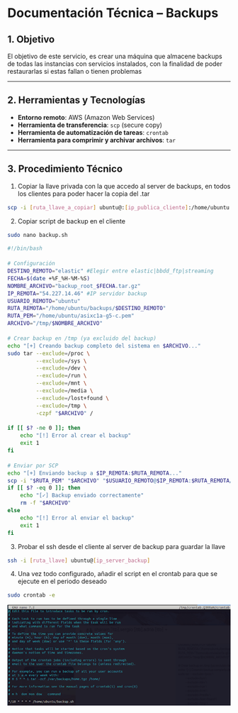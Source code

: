 # Documentación Técnica – Backups

## 1. Objetivo

El objetivo de este servicio, es crear una máquina que almacene backups de todas las instancias con servicios instalados, con la finalidad de poder restaurarlas si estas fallan o tienen problemas

---

## 2. Herramientas y Tecnologías

- **Entorno remoto**: AWS (Amazon Web Services)
- **Herramienta de transferencia**: `scp` (secure copy)
- **Herramienta de automatización de tareas**: `crontab`
- **Herramienta para comprimir y archivar archivos**: `tar`

---

## 3. Procedimiento Técnico

1. Copiar la llave privada con la que accedo al server de backups, en todos los clientes para poder hacer la copia del .tar

```bash
scp -i [ruta_llave_a_copiar] ubuntu@:[ip_publica_cliente]:/home/ubuntu
```

2. Copiar script de backup en el cliente

```bash
sudo nano backup.sh
```

```bash
#!/bin/bash

# Configuración
DESTINO_REMOTO="elastic" #Elegir entre elastic|bbdd_ftp|streaming
FECHA=$(date +%F_%H-%M-%S)
NOMBRE_ARCHIVO="backup_root_$FECHA.tar.gz"
IP_REMOTA="54.227.14.46" #IP servidor backup
USUARIO_REMOTO="ubuntu"
RUTA_REMOTA="/home/ubuntu/backups/$DESTINO_REMOTO"
RUTA_PEM="/home/ubuntu/asixc1a-g5-c.pem"
ARCHIVO="/tmp/$NOMBRE_ARCHIVO"

# Crear backup en /tmp (ya excluido del backup)
echo "[+] Creando backup completo del sistema en $ARCHIVO..."
sudo tar --exclude=/proc \
         --exclude=/sys \
         --exclude=/dev \
         --exclude=/run \
         --exclude=/mnt \
         --exclude=/media \
         --exclude=/lost+found \
         --exclude=/tmp \
         -czpf "$ARCHIVO" /

if [[ $? -ne 0 ]]; then
    echo "[!] Error al crear el backup"
    exit 1
fi

# Enviar por SCP
echo "[+] Enviando backup a $IP_REMOTA:$RUTA_REMOTA..."
scp -i "$RUTA_PEM" "$ARCHIVO" "$USUARIO_REMOTO@$IP_REMOTA:$RUTA_REMOTA/"
if [[ $? -eq 0 ]]; then
    echo "[✓] Backup enviado correctamente"
    rm -f "$ARCHIVO"
else
    echo "[!] Error al enviar el backup"
    exit 1
fi
```

3. Probar el ssh desde el cliente al server de backup para guardar la llave

```bash
ssh -i [ruta_llave] ubuntu@[ip_server_backup]
```

4. Una vez todo configurado, añadir el script en el crontab para que se ejecute en el periodo deseado

```bash
sudo crontab -e
```

![Texto alternativo](crontab.png)
